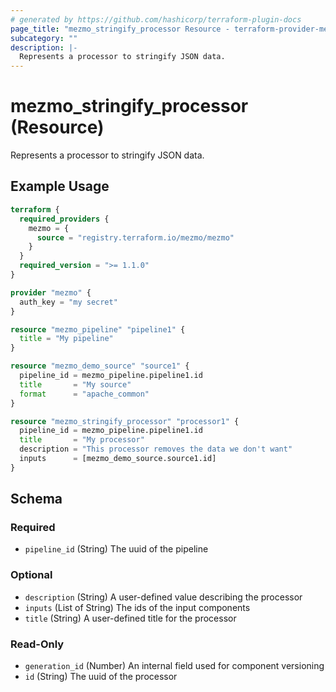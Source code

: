 ```yaml
---
# generated by https://github.com/hashicorp/terraform-plugin-docs
page_title: "mezmo_stringify_processor Resource - terraform-provider-mezmo"
subcategory: ""
description: |-
  Represents a processor to stringify JSON data.
---
```


# mezmo_stringify_processor (Resource)

Represents a processor to stringify JSON data.

## Example Usage

```terraform
terraform {
  required_providers {
    mezmo = {
      source = "registry.terraform.io/mezmo/mezmo"
    }
  }
  required_version = ">= 1.1.0"
}

provider "mezmo" {
  auth_key = "my secret"
}

resource "mezmo_pipeline" "pipeline1" {
  title = "My pipeline"
}

resource "mezmo_demo_source" "source1" {
  pipeline_id = mezmo_pipeline.pipeline1.id
  title       = "My source"
  format      = "apache_common"
}

resource "mezmo_stringify_processor" "processor1" {
  pipeline_id = mezmo_pipeline.pipeline1.id
  title       = "My processor"
  description = "This processor removes the data we don't want"
  inputs      = [mezmo_demo_source.source1.id]
}
```

<!-- schema generated by tfplugindocs -->
## Schema

### Required

- `pipeline_id` (String) The uuid of the pipeline

### Optional

- `description` (String) A user-defined value describing the processor
- `inputs` (List of String) The ids of the input components
- `title` (String) A user-defined title for the processor

### Read-Only

- `generation_id` (Number) An internal field used for component versioning
- `id` (String) The uuid of the processor
